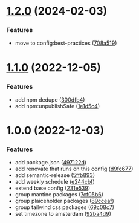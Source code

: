 # [1.2.0](https://github.com/daveroverts/renovate-config/compare/v1.1.0...v1.2.0) (2024-02-03)


### Features

* move to config:best-practices ([708a519](https://github.com/daveroverts/renovate-config/commit/708a51992841c4938bb7a2d6ece839a4f46fcfb2))

# [1.1.0](https://github.com/daveroverts/renovate-config/compare/v1.0.0...v1.1.0) (2022-12-05)


### Features

* add npm dedupe ([300dfb4](https://github.com/daveroverts/renovate-config/commit/300dfb4d184d96bf42e6c61e2aa955f2d654d8f9))
* add npm:unpublishSafe ([1e1d5c4](https://github.com/daveroverts/renovate-config/commit/1e1d5c44064d4797ca555c88b756b855215d81b9))

# 1.0.0 (2022-12-03)


### Features

* add package.json ([497122d](https://github.com/daveroverts/renovate-config/commit/497122d7d9d88b5e45d28381ef7d8c1d3c3f26c8))
* add renovate that runs on this config ([d9fc677](https://github.com/daveroverts/renovate-config/commit/d9fc677e87d43c7beffb35993aa089e090deebd6))
* add semantic-release ([5ffb893](https://github.com/daveroverts/renovate-config/commit/5ffb89354b72a7d3d57c78ec1b2a64c87e6a3ae7))
* add weekly schedule ([e244cbf](https://github.com/daveroverts/renovate-config/commit/e244cbff2796c16e40a19b1a7b8a1af693feb42e))
* extend base config ([231e539](https://github.com/daveroverts/renovate-config/commit/231e53936b36adff7ddf02c4dea8e2a6815087fe))
* group mantine packages ([7cf05b6](https://github.com/daveroverts/renovate-config/commit/7cf05b666c722a9d7f581e61d19835134dedf548))
* group plaiceholder packages ([89cceaf](https://github.com/daveroverts/renovate-config/commit/89cceafe06b5a9b124a4c10a454eceae2a6f69c0))
* group tailwind css packages ([69c08c7](https://github.com/daveroverts/renovate-config/commit/69c08c794146fea89a5c7eac29d940f01edfdda6))
* set timezone to amsterdam ([92ba4d9](https://github.com/daveroverts/renovate-config/commit/92ba4d946a1efa6a0f707fa8393ae83e173acb0d))
